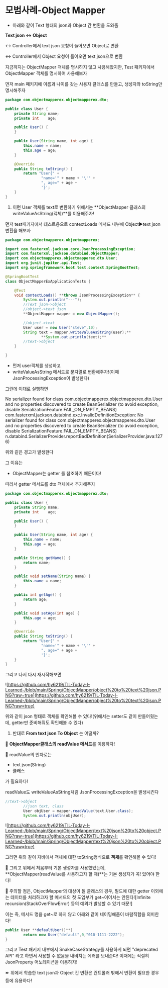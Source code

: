 # 모범사례-Object Mapper

- 아래와 같이 Text 형태의 json과 Object 간 변환을 도와줌

**Text json ↔️ Object**

↔️ Controller에서 text json 요청이 들어오면 Object로 변환

↔️ Controller에서 Object 요청이 들어오면 text json으로 변환

지금까지는 ObjectMapper 객체를 명시하지 않고 사용해왔지만, Test 패키지에서 ObjectMapper 객체를 명시하여 사용해보자

먼저 main 패키지에 이름과 나이를 갖는 사용자 클래스를 만들고, 생성자와 toString만 명시해주자

```java
package com.objectmapperex.objectmapperex.dto;

public class User {
    private String name;
    private int    age;

    public User() {
    }

    public User(String name, int age) {
        this.name = name;
        this.age = age;
    }

    @Override
    public String toString() {
        return "User{" +
                "name='" + name + '\'' +
                ", age=" + age +
                '}';
    }
}
```

1. 이런 User 객체를 text로 변환하기 위해서는 **ObjectMapper 클래스의 writeValueAsString(객체)**를 이용해주자!

먼저 test패키지에서 테스트용으로 contextLoads 메서드 내부에 Object▶️text json 변환을 해보자

```java
package com.objectmapperex.objectmapperex;

import com.fasterxml.jackson.core.JsonProcessingException;
import com.fasterxml.jackson.databind.ObjectMapper;
import com.objectmapperex.objectmapperex.dto.User;
import org.junit.jupiter.api.Test;
import org.springframework.boot.test.context.SpringBootTest;

@SpringBootTest
class ObjectMapperExApplicationTests {

    @Test
    void contextLoads() **throws JsonProcessingException** {
        System.out.println("---");
        //Text json->object
        //object->text json
        **ObjectMapper mapper = new ObjectMapper();

        //object->text
        User user = new User("steve",10);
        String text = mapper.writeValueAsString(user);**
				**System.out.println(text);**
        //text->object
    }

}
```

- 먼저 user객체를 생성하고
- writeValueAsString 메서드로 문자열로 변환해주자!(이때 JsonProcessingException이 발생한다)

그런데 이대로 실행하면

No serializer found for class com.objectmapperex.objectmapperex.dto.User and no properties discovered to create BeanSerializer (to avoid exception, disable SerializationFeature.FAIL_ON_EMPTY_BEANS)
com.fasterxml.jackson.databind.exc.InvalidDefinitionException: No serializer found for class com.objectmapperex.objectmapperex.dto.User and no properties discovered to create BeanSerializer (to avoid exception, disable SerializationFeature.FAIL_ON_EMPTY_BEANS)
n.databind.SerializerProvider.reportBadDefinition(SerializerProvider.java:1276)

위와 같은 경고가 발생한다

그 이유는 

- ObjectMapper는 getter 를 참조하기 때문이다!

따라서 getter 메서드를 dto 객체에서 추가해주자

```java
package com.objectmapperex.objectmapperex.dto;

public class User {
    private String name;
    private int    age;

    public User() {
    }

    public User(String name, int age) {
        this.name = name;
        this.age = age;
    }

    public String getName() {
        return name;
    }

    public void setName(String name) {
        this.name = name;
    }

    public int getAge() {
        return age;
    }

    public void setAge(int age) {
        this.age = age;
    }

    @Override
    public String toString() {
        return "User{" +
                "name='" + name + '\'' +
                ", age=" + age +
                '}';
    }
}
```

그리고 나서 다시 재시작해보면

![https://github.com/hy6219/TIL-Today-I-Learned-/blob/main/Spring/ObjectMapper/object%20to%20text%20json.PNG?raw=true](https://github.com/hy6219/TIL-Today-I-Learned-/blob/main/Spring/ObjectMapper/object%20to%20text%20json.PNG?raw=true)

위와 같이 json 형태로 객체를 확인해볼 수 있다!(위에서는 setter도 같이 만들어줬는데, getter만 준비해줘도 확인해볼 수 있다)

1. 반대로 **From text json To Object** 는 어떨까?

🌟 **ObjectMapper클래스의 readValue 메서드**를 이용하자!

🌟 readValue의 인자로는

- text json(String)
- 클래스

가 필요하다!

readValue도 writeValueAsString처럼 JsonProcessingException을 발생시킨다

```java
//text->object
        //json text, class
        User objUser = mapper.readValue(text,User.class);
        System.out.println(objUser);
```

![https://github.com/hy6219/TIL-Today-I-Learned-/blob/main/Spring/ObjectMapper/text%20json%20to%20object.PNG?raw=true](https://github.com/hy6219/TIL-Today-I-Learned-/blob/main/Spring/ObjectMapper/text%20json%20to%20object.PNG?raw=true)

그러면 위와 같이 자바에서 객체에 대한 toString형식으로 **객체**를 확인해볼 수 있다!

🌟 그리고 위에서 처음부터 기본 생성자를 사용했었는데, **ObjectMapper(readValue를 사용하고자 할 때)**는 기본 생성자가 꼭! 있어야 한다!

🌟 주의할 점은, ObjectMapper의 대상이 될 클래스의 경우, 필드에 대한 getter 이외에는 데이터를 처리하고자 할 메서드의 첫 도입부가 get~이어서는 안된다![Infinite recursion(StackOverFlowError) 등의 예외가 발생할 수 있기 때문!]

이는 즉, 메서드 명을 get~로 하지 않고 아래와 같이 네이밍해줌이 바람직함을 의미한다!

```java
public User **defaultUser()**{
        return new User("default",0,"010-1111-2222");
}
```

그리고 Test 패키지 내부에서 SnakeCaseStrategy를 사용하게 되면 "deprecated API" 라고 하면서 사용할 수 없음을 내비치는 에러를 보내준다! 이때에는 적절히 JsonProperty 어노테이션을 이용하자!

⏩ 위에서 학습한 text json과 Object 간 변환은 컨트롤러 밖에서 변환이 필요한 경우 등에 유용하다!